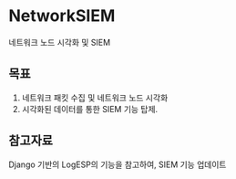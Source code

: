 # NetworkSIEM
네트워크 노드 시각화 및 SIEM

## 목표
1. 네트워크 패킷 수집 및 네트워크 노드 시각화
2. 시각화된 데이터를 통한 SIEM 기능 탑제.

## 참고자료
Django 기반의 LogESP의 기능을 참고하여, SIEM 기능 업데이트  